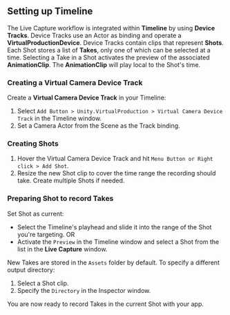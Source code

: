 ## Setting up Timeline

The Live Capture workflow is integrated within **Timeline** by using **Device Tracks**. Device Tracks use an Actor as binding and operate a **VirtualProductionDevice**. Device Tracks contain clips that represent **Shots**. Each Shot stores a list of **Takes**, only one of which can be selected at a time. Selecting a Take in a Shot activates the preview of the associated **AnimationClip**. The **AnimationClip** will play local to the Shot's time.

### Creating a Virtual Camera Device Track

Create a **Virtual Camera Device Track** in your Timeline:

1. Select `Add Button > Unity.VirtualProduction > Virtual Camera Device Track` in the Timeline window.
2. Set a Camera Actor from the Scene as the Track binding.

### Creating Shots

1. Hover the Virtual Camera Device Track and hit `Menu Button or Right click > Add Shot`.
2. Resize the new Shot clip to cover the time range the recording should take. Create multiple Shots if needed.

### Preparing Shot to record Takes

Set Shot as current:

* Select the Timeline's playhead and slide it into the range of the Shot you're targeting.
  OR
* Activate the `Preview` in the Timeline window and select a Shot from the list in the **Live Capture** window.

New Takes are stored in the `Assets` folder by default. To specify a different output directory:

1. Select a Shot clip.
2. Specify the `Directory` in the Inspector window.

You are now ready to record Takes in the current Shot with your app.